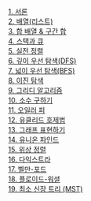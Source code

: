 <a href="/board/Algorithm/Algorithm1">1. 서론</a><br>
<a href="/board/Algorithm/Algorithm2">2. 배열(리스트)</a><br>
<a href="/board/Algorithm/Algorithm3">3. 합 배열 & 구간 합</a><br>
<a href="/board/Algorithm/Algorithm4">4. 스택과 큐</a><br>
<a href="/board/Algorithm/Algorithm5">5. 실전 정렬</a><br>
<a href="/board/Algorithm/Algorithm6">6. 깊이 우선 탐색(DFS)</a><br>
<a href="/board/Algorithm/Algorithm7">7. 넓이 우선 탐색(BFS)</a><br>
<a href="/board/Algorithm/Algorithm8">8. 이진 탐색</a><br>
<a href="/board/Algorithm/Algorithm9">9. 그리디 알고리즘</a><br>
<a href="/board/Algorithm/Algorithm10">10. 소수 구하기</a><br>
<a href="/board/Algorithm/Algorithm11">11. 오일러 피</a><br>
<a href="/board/Algorithm/Algorithm12">12. 유클리드 호제법</a><br>
<a href="/board/Algorithm/Algorithm13">13. 그래프 표현하기</a><br>
<a href="/board/Algorithm/Algorithm14">14. 유니온 파인드</a><br>
<a href="/board/Algorithm/Algorithm15">15. 위상 정렬</a><br>
<a href="/board/Algorithm/Algorithm16">16. 다익스트라</a><br>
<a href="/board/Algorithm/Algorithm17">17. 벨만-포드</a><br>
<a href="/board/Algorithm/Algorithm18">18. 플로이드-워셜</a><br>
<a href="/board/Algorithm/Algorithm19">19. 최소 신장 트리 (MST)</a><br>
